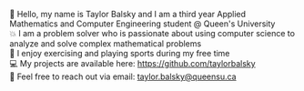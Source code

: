 👋 Hello, my name is Taylor Balsky and I am a third year Applied Mathematics and Computer Engineering student @ Queen's University <br>
💥 I am a problem solver who is passionate about using computer science to analyze and solve complex mathematical problems <br>
💪 I enjoy exercising and playing sports during my free time <br>
💻 My projects are available here: https://github.com/taylorbalsky <br>
📧 Feel free to reach out via email: taylor.balsky@queensu.ca
